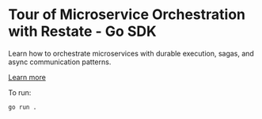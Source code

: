 # Tour of Microservice Orchestration with Restate - Go SDK

Learn how to orchestrate microservices with durable execution, sagas, and async communication patterns.

[Learn more](https://docs.restate.dev/tour/microservice-orchestration)

To run:

```shell
go run .
```
